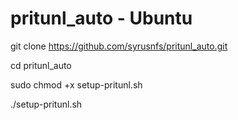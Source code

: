 # pritunl_auto - Ubuntu

git clone https://github.com/syrusnfs/pritunl_auto.git

cd pritunl_auto

sudo chmod +x setup-pritunl.sh

./setup-pritunl.sh



